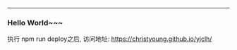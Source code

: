 --------------------------------

### Hello World~~~
执行 npm run deploy之后,
访问地址: https://christyoung.github.io/yjclh/